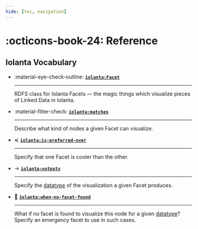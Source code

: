```yaml
---
hide: [toc, navigation]
---
```


# :octicons-book-24: Reference

## Iolanta Vocabulary

<div class="grid cards" markdown>

-   :material-eye-check-outline: __[`iolanta:Facet`](/Facet/)__
    
    ---
    
    RDFS class for Iolanta Facets — the magic things which visualize pieces of Linked Data in Iolanta.

-   :material-filter-check: __[`iolanta:matches`](/matches/)__
    
    ---
    
    Describe what kind of nodes a given Facet can visualize.

-   ≼ __[`iolanta:is-preferred-over`](/is-preferred-over/)__
    
    ---
    
    Specify that one Facet is cooler than the other.


-   → __[`iolanta:outputs`](/outputs/)__
    
    ---
    
    Specify the [datatype](/reference/rdf/datatype) of the visualization a given Facet produces.


-   📛 __[`iolanta:when-no-facet-found`](/when-no-facet-found/)__
    
    ---
    
    What if no facet is found to visualize this node for a given [datatype](/reference/rdf/datatype)? Specify an emergency facet to use in such cases.

</div>
